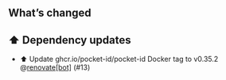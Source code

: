 ## What’s changed

## ⬆️ Dependency updates

- ⬆️ Update ghcr.io/pocket-id/pocket-id Docker tag to v0.35.2 @[renovate[bot]](https://github.com/apps/renovate) (#13)
